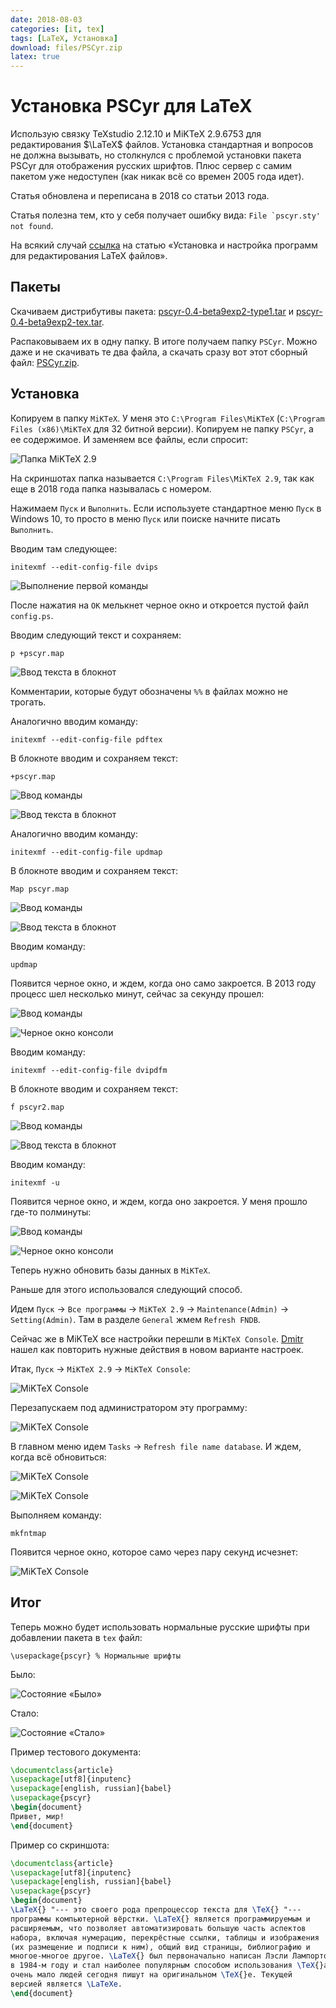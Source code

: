 ```yaml
---
date: 2018-08-03
categories: [it, tex]
tags: [LaTeX, Установка]
download: files/PSCyr.zip
latex: true
---
```


# Установка PSCyr для LaTeX

Использую связку TeXstudio 2.12.10 и MiKTeX 2.9.6753 для редактирования $\LaTeX$ файлов. Установка стандартная и вопросов не должна вызывать, но столкнулся с проблемой установки пакета PSCyr для отображения русских шрифтов. Плюс сервер с самим пакетом уже недоступен (как никак всё со времен 2005 года идет).

Статья обновлена и переписана в 2018 со статьи 2013 года.

Статья полезна тем, кто у себя получает ошибку вида: `` File `pscyr.sty' not found ``.

На всякий случай [ссылка](https://github.com/Harrix/harrix.dev-blog-2018/blob/main/install-latex/install-latex.md) на статью «Установка и настройка программ для редактирования LaTeX файлов».

## Пакеты

Скачиваем дистрибутивы пакета: [pscyr-0.4-beta9exp2-type1.tar](files/pscyr-0.4-beta9exp2-type1.tar.gz) и [pscyr-0.4-beta9exp2-tex.tar](files/pscyr-0.4-beta9exp2-tex.tar.gz).

Распаковываем их в одну папку. В итоге получаем папку `PSCyr`. Можно даже и не скачивать те два файла, а скачать сразу вот этот сборный файл: [PSCyr.zip](files/PSCyr.zip).

## Установка

Копируем в папку `MiKTeX`. У меня это `C:\Program Files\MiKTeX` (`C:\Program Files (x86)\MiKTeX` для 32 битной версии). Копируем не папку `PSCyr`, а ее содержимое. И заменяем все файлы, если спросит:

![Папка MiKTeX 2.9](img/install-pscyr_01.png)

На скриншотах папка называется `C:\Program Files\MiKTeX 2.9`, так как еще в 2018 года папка называлась с номером.

Нажимаем `Пуск` и `Выполнить`. Если используете стандартное меню `Пуск` в Windows 10, то просто в меню `Пуск` или поиске начните писать `Выполнить`.

Вводим там следующее:

```console
initexmf --edit-config-file dvips
```

![Выполнение первой команды](img/install-pscyr_02.png)

После нажатия на `OK` мелькнет черное окно и откроется пустой файл `config.ps`.

Вводим следующий текст и сохраняем:

```console
p +pscyr.map
```

![Ввод текста в блокнот](img/install-pscyr_03.png)

Комментарии, которые будут обозначены `%%` в файлах можно не трогать.

Аналогично вводим команду:

```console
initexmf --edit-config-file pdftex
```

В блокноте вводим и сохраняем текст:

```console
+pscyr.map
```

![Ввод команды](img/install-pscyr_04.png)

![Ввод текста в блокнот](img/install-pscyr_05.png)

Аналогично вводим команду:

```console
initexmf --edit-config-file updmap
```

В блокноте вводим и сохраняем текст:

```console
Map pscyr.map
```

![Ввод команды](img/install-pscyr_06.png)

![Ввод текста в блокнот](img/install-pscyr_07.png)

Вводим команду:

```console
updmap
```

Появится черное окно, и ждем, когда оно само закроется. В 2013 году процесс шел несколько минут, сейчас за секунду прошел:

![Ввод команды](img/install-pscyr_08.png)

![Черное окно консоли](img/install-pscyr_09.png)

Вводим команду:

```console
initexmf --edit-config-file dvipdfm
```

В блокноте вводим и сохраняем текст:

```console
f pscyr2.map
```

![Ввод команды](img/install-pscyr_10.png)

![Ввод текста в блокнот](img/install-pscyr_11.png)

Вводим команду:

```console
initexmf -u
```

Появится черное окно, и ждем, когда оно закроется. У меня прошло где-то полминуты:

![Ввод команды](img/install-pscyr_12.png)

![Черное окно консоли](img/install-pscyr_13.png)

Теперь нужно обновить базы данных в `MiKTeX`.

Раньше для этого использовался следующий способ.

Идем `Пуск` → `Все программы` → `MiKTeX 2.9` → `Maintenance(Admin)` → `Setting(Admin)`. Там в разделе `General` жмем `Refresh FNDB`.

Сейчас же в MiKTeX все настройки перешли в `MiKTeX Console`. [Dmitr](https://disqus.com/by/disqus_jfiMmRRSvq/) нашел как повторить нужные действия в новом варианте настроек.

Итак, `Пуск` → `MiKTeX 2.9` → `MiKTeX Console`:

![MiKTeX Console](img/miktex-console_01.png)

Перезапускаем под администратором эту программу:

![MiKTeX Console](img/miktex-console_02.png)

В главном меню идем `Tasks` → `Refresh file name database`. И ждем, когда всё обновиться:

![MiKTeX Console](img/miktex-console_03.png)

![MiKTeX Console](img/miktex-console_04.png)

Выполняем команду:

```console
mkfntmap
```

Появится черное окно, которое само через пару секунд исчезнет:

![MiKTeX Console](img/install-pscyr_14.png)

## Итог

Теперь можно будет использовать нормальные русские шрифты при добавлении пакета в `tex` файл:

```console
\usepackage{pscyr} % Нормальные шрифты
```

Было:

![Состояние «Было»](img/before.png)

Стало:

![Состояние «Стало»](img/after.png)

Пример тестового документа:

```tex
\documentclass{article}
\usepackage[utf8]{inputenc}
\usepackage[english, russian]{babel}
\usepackage{pscyr}
\begin{document}
Привет, мир!
\end{document}
```

Пример со скриншота:

```tex
\documentclass{article}
\usepackage[utf8]{inputenc}
\usepackage[english, russian]{babel}
\usepackage{pscyr}
\begin{document}
\LaTeX{} "--- это своего рода препроцессор текста для \TeX{} "---
программы компьютерной вёрстки. \LaTeX{} является программируемым и
расширяемым, что позволяет автоматизировать большую часть аспектов
набора, включая нумерацию, перекрёстные ссылки, таблицы и изображения
(их размещение и подписи к ним), общий вид страницы, библиографию и
многое-многое другое. \LaTeX{} был первоначально написан Лэсли Лампортом
в 1984-м году и стал наиболее популярным способом использования \TeX{}а;
очень мало людей сегодня пишут на оригинальном \TeX{}е. Текущей
версией является \LaTeXe.
\end{document}
```
